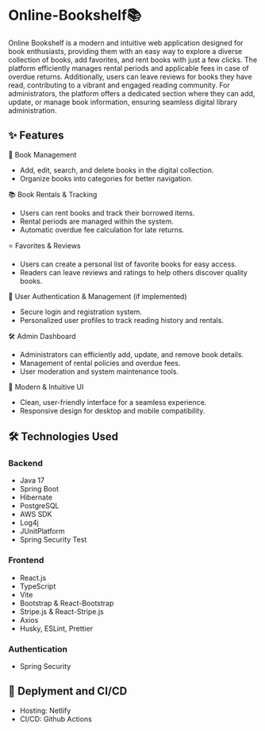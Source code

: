 # Online-Bookshelf📚

Online Bookshelf is a modern and intuitive web application designed for book enthusiasts, providing them with an easy way to explore a diverse collection of books, add favorites, and rent books with just a few clicks.
The platform efficiently manages rental periods and applicable fees in case of overdue returns. Additionally, users can leave reviews for books they have read, contributing to a vibrant and engaged reading community.
For administrators, the platform offers a dedicated section where they can add, update, or manage book information, ensuring seamless digital library administration.


## **✨ Features**  
📖 Book Management
- Add, edit, search, and delete books in the digital collection.
- Organize books into categories for better navigation.

📚 Book Rentals & Tracking
- Users can rent books and track their borrowed items.
- Rental periods are managed within the system.
- Automatic overdue fee calculation for late returns.

⭐ Favorites & Reviews
- Users can create a personal list of favorite books for easy access.
- Readers can leave reviews and ratings to help others discover quality books.

🔐 User Authentication & Management (if implemented)
- Secure login and registration system.
- Personalized user profiles to track reading history and rentals.

🛠 Admin Dashboard
- Administrators can efficiently add, update, and remove book details.
- Management of rental policies and overdue fees.
- User moderation and system maintenance tools.

🎨 Modern & Intuitive UI
- Clean, user-friendly interface for a seamless experience.
- Responsive design for desktop and mobile compatibility.

## **🛠 Technologies Used**

### Backend 
- Java 17
- Spring Boot
- Hibernate
- PostgreSQL
- AWS SDK
- Log4j
- JUnitPlatform
- Spring Security Test
  
### Frontend
- React.js
- TypeScript
- Vite
- Bootstrap & React-Bootstrap
- Stripe.js & React-Stripe.js
- Axios
- Husky, ESLint, Prettier
  
### Authentication
- Spring Security

## **🚀 Deplyment and CI/CD**
- Hosting: Netlify
- CI/CD: Github Actions
